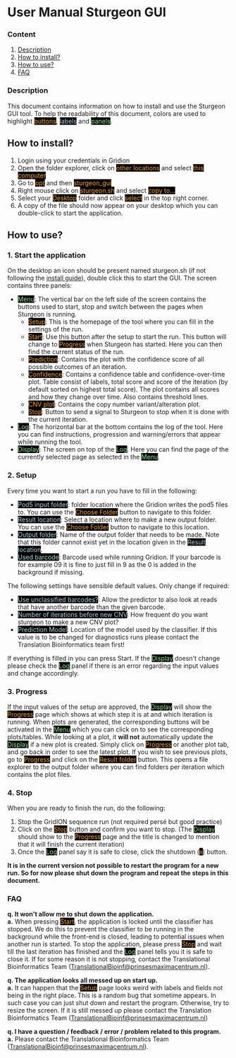 # User Manual Sturgeon GUI

### Content

1. [Description](#description)
2. [How to install?](#how-to-install)
2. [How to use?](#how-to-use)
3. [FAQ](#faq)

### Description
This document contains information on how to install and use the Sturgeon GUI tool. To help the readability of this 
document, colors are used to highlight 
<span style="background-color: black; color:orange">buttons</span>,
<span style="background-color: black; color:lightblue">labels</span> and
<span style="background-color: black; color:lightgreen">panels</span>.

## How to install?
1. Login using your credentials in Gridion
2. Open the folder explorer, click on <span style="background-color: black; color:orange">other locations</span> and 
select <span style="background-color: black; color:orange">this computer</span>
3. Go to <span style="background-color: black; color:orange">opt</span> and then 
<span style="background-color: black; color:orange">sturgeon_gui</span>
4. Right mouse click on <span style="background-color: black; color:orange">sturgeon.sh</span>  and select 
<span style="background-color: black; color:orange">copy to...</span>
5. Select your <span style="background-color: black; color:orange">Desktop</span>  folder and click 
<span style="background-color: black; color:orange">select</span>  in the top right corner.
6. A copy of the file should now appear on your desktop which you can double-click to start the application.

## How to use?

### 1. Start the application
On the desktop an icon should be present named sturgeon.sh (if not following the [install guide](#how-to-install)), double click 
this to start the GUI. The screen contains three panels:  
* <span style="background-color: black; color:lightgreen">Menu</span>: The vertical bar on the left side of the screen 
contains the buttons used to start, stop and switch between the pages when Sturgeon is running.
  * <span style="background-color: black; color:orange">Setup</span>: This is the homepage of the tool where you can 
fill in the settings of the run.
  * <span style="background-color: black; color:orange">Start</span>: Use this button after the setup to start the run.
 This button will change to <span style="background-color: black; color:orange">Progress</span> when Sturgeon has 
started. Here you can then find the current status of the run.
  * <span style="background-color: black; color:orange">Prediction</span>: Contains the plot with the confidence score 
of all possible outcomes of an iteration.
  * <span style="background-color: black; color:orange">Confidence</span>: Contains a confidence table and 
confidence-over-time plot. Table consist of labels, total score and score of the iteration (by default sorted on 
highest total score). The plot contains all scores and how they change over time. Also contains threshold lines.
  * <span style="background-color: black; color:orange">CNV plot</span>: Contains the copy number variant/alteration 
plot.
  * <span style="background-color: black; color:orange">Stop</span>: Button to send a signal to Sturgeon to stop when 
it is done with the current iteration. 
* <span style="background-color: black; color:lightgreen">Log</span>: The horizontal bar at the bottom contains the log 
of the tool. Here you can find instructions, progression and warning/errors that appear while running the tool.
* <span style="background-color: black; color:lightgreen">Display</span>: The screen on top of the 
<span style="background-color: black; color:lightgreen">Log</span>. Here you can find the page of the currently 
selected page as selected in the <span style="background-color: black; color:lightgreen">Menu</span>.

### 2. Setup
Every time you want to start a run you have to fill in the following:
* <span style="background-color: black; color:lightblue">Pod5 input folder</span>:  folder location where the Gridion 
writes the pod5 files to. You can use the <span style="background-color: black; color:orange">Choose Folder</span> 
button to navigate to this folder.
* <span style="background-color: black; color:lightblue">Result location</span>:  Select a location where to make a new 
output folder. You can use the <span style="background-color: black; color:orange">Choose Folder</span>  button to 
navigate to this location.
* <span style="background-color: black; color:lightblue">Output folder</span>:  Name of the output folder that needs to be 
made. Note that this folder cannot exist yet in the location given in the 
<span style="background-color: black; color:lightblue">Result location</span>.
* <span style="background-color: black; color:lightblue">Used barcode</span>:  Barcode used while running Gridion. If your 
barcode is for example 09 it is fine to just fill in 9 as the 0 is added in the background if missing.

The following settings have sensible default values. Only change if required:
* <span style="background-color: black; color:lightblue">Use unclassified barcodes?</span>:  Allow the predictor to also 
look at reads that have another barcode than the given barcode.
* <span style="background-color: black; color:lightblue">Number of iterations before new CNV</span>:  How frequent do you 
want sturgeon to make a new CNV plot?
* <span style="background-color: black; color:lightblue">Prediction Model</span>:  Location of the model used by the 
classifier. If this value is to be changed for diagnostics runs please contact the Translation Bioinformatics team 
first!

If everything is filled in you can press Start. If the 
<span style="background-color: black; color:lightgreen">Display</span> doesn't change please check the 
<span style="background-color: black; color:lightgreen">Log</span> panel if there is an error regarding the input 
values and change accordingly. 

### 3. Progress
If the input values of the setup are approved, the 
<span style="background-color: black; color:lightgreen">Display</span> will show the 
<span style="background-color: black; color:orange">Progress</span> page which shows at which step it is at and which 
iteration is running. 
When plots are generated, the corresponding buttons will be activated in the 
<span style="background-color: black; color:lightgreen">Menu</span> which you can click on to see the corresponding 
plots/tables.
While looking at a plot, it **will not** automatically update the 
<span style="background-color: black; color:lightgreen">Display</span> if a new plot is created. 
Simply click on <span style="background-color: black; color:orange">Progress</span> or another plot tab, and go back in 
order to see the latest plot. 
If you wish to see previous plots, go to <span style="background-color: black; color:orange">Progress</span> and click 
on the <span style="background-color: black; color:orange">Result folder</span> button. 
This opens a file explorer to the output folder where you can find folders per iteration which contains the plot files.

### 4. Stop
When you are ready to finish the run, do the following:
1. Stop the GridION sequence run (not required persé but good practice)
2. Click on the <span style="background-color: black; color:orange">Stop</span> button and confirm you want to stop. 
(The <span style="background-color: black; color:lightgreen">Display</span> should show to the 
<span style="background-color: black; color:orange">Progress</span> page and the title is changed to mention that it 
will finish the current iteration)
3. Once the <span style="background-color: black; color:lightgreen">Log</span> panel say it is safe to close, click the 
shutdown (<span style="background-color: black; color:orange">x</span>) button.

**It is in the current version not possible to restart the program for a new run. So for now please shut down the 
program and repeat the steps in this document.**

### FAQ
**q. It won't allow me to shut down the application.**   
**a.**  When pressing <span style="background-color: black; color:orange">Start</span>, the application is locked until 
the classifier has stopped. We do this to prevent the classifier to be running in the background while the front-end is 
closed, leading to potential issues when another run is started. To stop the application, please press 
<span style="background-color: black; color:orange">Stop</span> and wait till the last iteration has finished and the 
<span style="background-color: black; color:lightgreen">Log</span> panel tells you it is safe to close it. If for some 
reason it is not stopping, contact the Translational Bioinformatics Team (TranslationalBioinf@prinsesmaximacentrum.nl).

**q. The application looks all messed up on start up.**     
**a.**  It can happen that the <span style="background-color: black; color:orange">Setup</span> page looks weird with 
labels and fields not being in the right place. This is a random bug that sometime appears. In such case you can just 
shut down and restart the program. Otherwise, try to resize the screen. If it is still messed up please contact the 
Translation Bioinformatics Team (TranslationalBioinf@prinsesmaximacentrum.nl)

**q. I have a question / feedback / error / problem related to this program.**   
**a.**  Please contact the Translational Bioinformatics Team (TranslationalBioinf@prinsesmaximacentrum.nl).